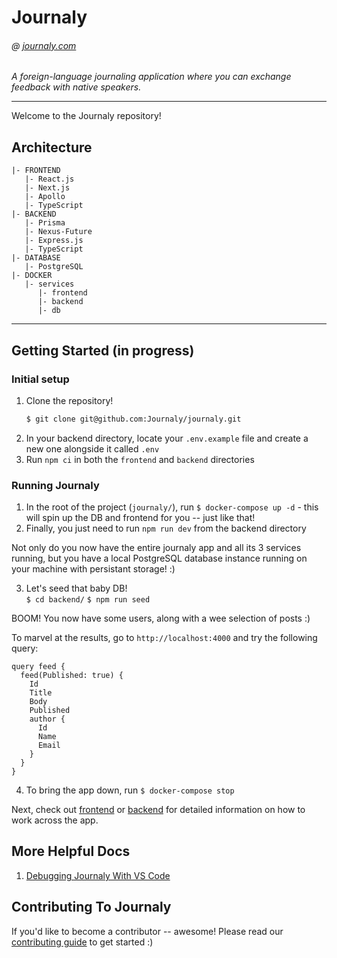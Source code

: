 # Journaly

###### @ [journaly.com](http://journaly.com)

_A foreign-language journaling application where you can exchange feedback with native speakers._

---

Welcome to the Journaly repository!

## Architecture

```
|- FRONTEND
   |- React.js
   |- Next.js
   |- Apollo
   |- TypeScript
|- BACKEND
   |- Prisma
   |- Nexus-Future
   |- Express.js
   |- TypeScript
|- DATABASE
   |- PostgreSQL
|- DOCKER
   |- services
      |- frontend
      |- backend
      |- db
```

---

## Getting Started (in progress)

### Initial setup

1. Clone the repository!
   ```sh
   $ git clone git@github.com:Journaly/journaly.git
   ```
1. In your backend directory, locate your `.env.example` file and create a new one alongside it called `.env`
1. Run `npm ci` in both the `frontend` and `backend` directories

### Running Journaly

1. In the root of the project (`journaly/`), run `$ docker-compose up -d` - this will spin up the DB and frontend for you -- just like that!
2. Finally, you just need to run `npm run dev` from the backend directory

Not only do you now have the entire journaly app and all its 3 services running, but you have a local PostgreSQL database instance running on your machine with persistant storage! :)

3. Let's seed that baby DB!  
   `$ cd backend/`
   `$ npm run seed`

BOOM! You now have some users, along with a wee selection of posts :)

To marvel at the results, go to `http://localhost:4000` and try the following query:

```gql
query feed {
  feed(Published: true) {
    Id
    Title
    Body
    Published
    author {
      Id
      Name
      Email
    }
  }
}
```

4. To bring the app down, run `$ docker-compose stop`

Next, check out [frontend](./frontend/README.md) or [backend](./backend/README.md) for detailed information on how to work across the app.

## More Helpful Docs

1. [Debugging Journaly With VS Code](./docs/debugging.md)

## Contributing To Journaly

If you'd like to become a contributor -- awesome!
Please read our [contributing guide](./docs/contributing-guide.md) to get started :)
